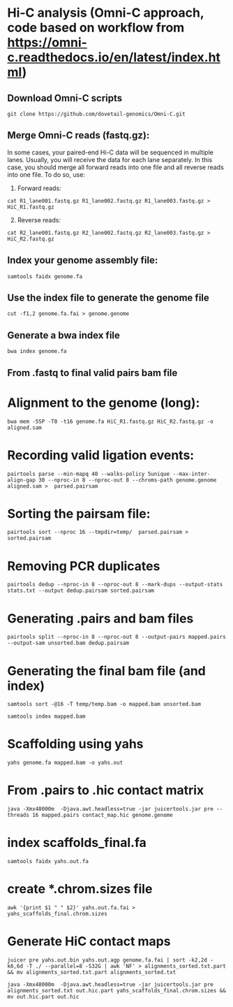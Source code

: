 # Hi-C analysis (Omni-C approach, code based on workflow from https://omni-c.readthedocs.io/en/latest/index.html) 

## Download Omni-C scripts

```
git clone https://github.com/dovetail-genomics/Omni-C.git
```

## Merge Omni-C reads (fastq.gz):
In some cases, your paired-end Hi-C data will be sequenced in multiple lanes. Usually, you will receive the data for each lane separately. In this case, you should merge all forward reads into one file and all reverse reads into one file.  To do so, use:

1. Forward reads:
```
cat R1_lane001.fastq.gz R1_lane002.fastq.gz R1_lane003.fastq.gz > HiC_R1.fastq.gz
```
2. Reverse reads:
```
cat R2_lane001.fastq.gz R2_lane002.fastq.gz R2_lane003.fastq.gz > HiC_R2.fastq.gz
```

## Index your genome assembly file:
```
samtools faidx genome.fa
```

## Use the index file to generate the genome file
```
cut -f1,2 genome.fa.fai > genome.genome
```

## Generate a bwa index file
```
bwa index genome.fa
```

## From .fastq to final valid pairs bam file

# Alignment to the genome (long):
```
bwa mem -5SP -T0 -t16 genome.fa HiC_R1.fastq.gz HiC_R2.fastq.gz -o aligned.sam
```
# Recording valid ligation events:
```
pairtools parse --min-mapq 40 --walks-policy 5unique --max-inter-align-gap 30 --nproc-in 8 --nproc-out 8 --chroms-path genome.genome  aligned.sam >  parsed.pairsam
```
# Sorting the pairsam file:
```
pairtools sort --nproc 16 --tmpdir=temp/  parsed.pairsam > sorted.pairsam
```
# Removing PCR duplicates
```
pairtools dedup --nproc-in 8 --nproc-out 8 --mark-dups --output-stats stats.txt --output dedup.pairsam sorted.pairsam
```
# Generating .pairs and bam files
```
pairtools split --nproc-in 8 --nproc-out 8 --output-pairs mapped.pairs --output-sam unsorted.bam dedup.pairsam
```
# Generating the final bam file (and index)
```
samtools sort -@16 -T temp/temp.bam -o mapped.bam unsorted.bam
```
```
samtools index mapped.bam
```
# Scaffolding using yahs
```
yahs genome.fa mapped.bam -o yahs.out
```

# From .pairs to .hic contact matrix
```
java -Xmx48000m  -Djava.awt.headless=true -jar juicertools.jar pre --threads 16 mapped.pairs contact_map.hic genome.genome
```

# index scaffolds_final.fa
```
samtools faidx yahs.out.fa
```

# create *.chrom.sizes file
```
awk '{print $1 " " $2}' yahs.out.fa.fai > yahs_scaffolds_final.chrom.sizes
```

# Generate HiC contact maps
```
juicer pre yahs.out.bin yahs.out.agp genome.fa.fai | sort -k2,2d -k6,6d -T ./ --parallel=8 -S32G | awk 'NF' > alignments_sorted.txt.part && mv alignments_sorted.txt.part alignments_sorted.txt
```

```
java -Xmx48000m  -Djava.awt.headless=true -jar juicertools.jar pre alignments_sorted.txt out.hic.part yahs_scaffolds_final.chrom.sizes && mv out.hic.part out.hic
```



